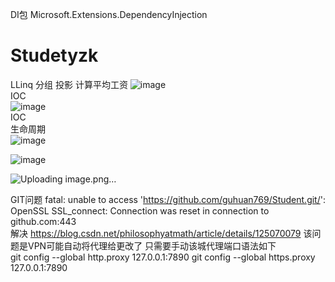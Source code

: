 DI包 Microsoft.Extensions.DependencyInjection
# Studetyzk
LLinq 分组 投影 计算平均工资
![image](https://user-images.githubusercontent.com/46043439/205556966-5f48b9a8-56e8-4304-93a3-ed765c867c29.png)  
IOC  
![image](https://user-images.githubusercontent.com/46043439/205588560-83ceacfe-31fd-4b5c-80cc-00a4774f906c.png)  
IOC  
生命周期  
![image](https://user-images.githubusercontent.com/46043439/205592916-588efe92-9c71-4483-b4a9-3fb5750b080e.png)  

![image](https://user-images.githubusercontent.com/46043439/205600600-3fb0457d-87cd-441e-8f4a-e332aae4ea5e.png)  

![Uploading image.png…]()  


GIT问题 fatal: unable to access 'https://github.com/guhuan769/Student.git/': OpenSSL SSL_connect: Connection was reset in connection to github.com:443  
解决 https://blog.csdn.net/philosophyatmath/article/details/125070079 该问题是VPN可能自动将代理给更改了 只需要手动该城代理端口语法如下  
git config --global http.proxy 127.0.0.1:7890
git config --global https.proxy 127.0.0.1:7890
